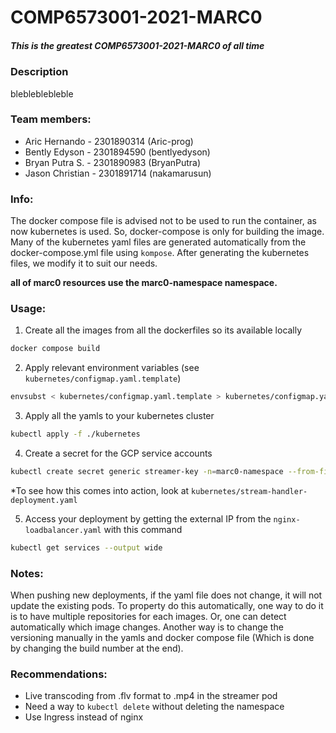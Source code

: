 # COMP6573001-2021-MARC0
##### This is the greatest COMP6573001-2021-MARC0 of all time

### Description
blebleblebleble

### Team members:
- Aric Hernando - 2301890314 (Aric-prog)
- Bently Edyson - 2301894590 (bentlyedyson)
- Bryan Putra S. - 2301890983 (BryanPutra)
- Jason Christian - 2301891714 (nakamarusun)

### Info:
The docker compose file is advised not to be used to run the container, as now kubernetes is used.
So, docker-compose is only for building the image. Many of the kubernetes yaml
files are generated automatically from the docker-compose.yml file using
`kompose`. After generating the kubernetes files, we modify it to suit our
needs.

**all of marc0 resources use the marc0-namespace namespace.**

### Usage:
1. Create all the images from all the dockerfiles so its available locally
```bash
docker compose build
```

2. Apply relevant environment variables (see `kubernetes/configmap.yaml.template`)
```bash
envsubst < kubernetes/configmap.yaml.template > kubernetes/configmap.yaml
```

3. Apply all the yamls to your kubernetes cluster
```bash
kubectl apply -f ./kubernetes
```

4. Create a secret for the GCP service accounts
```bash
kubectl create secret generic streamer-key -n=marc0-namespace --from-file=stream-key.json=<PATH-TO-SERVICE-ACCOUNT-KEY-IN-PC>.json
```
*To see how this comes into action, look at `kubernetes/stream-handler-deployment.yaml`

5. Access your deployment by getting the external IP from the `nginx-loadbalancer.yaml` with this command
```bash
kubectl get services --output wide
```

### Notes:
When pushing new deployments, if the yaml file does not change, it will not
update the existing pods. To property do this automatically, one way to do it
is to have multiple repositories for each images. Or, one can detect automatically
which image changes. Another way is to change the versioning manually in the yamls
and docker compose file
(Which is done by changing the build number at the end).

### Recommendations:
- Live transcoding from .flv format to .mp4 in the streamer pod
- Need a way to `kubectl delete` without deleting the namespace
- Use Ingress instead of nginx